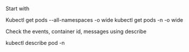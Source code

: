 
Start with 

Kubectl get pods --all-namespaces -o wide
kubectl get pods -n <namespace> -o wide

Check the events, container id, messages using describe

kubectl describe pod <pod> -n <namespace>
